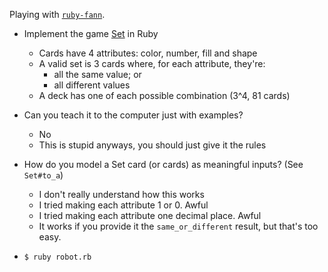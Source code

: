 Playing with [`ruby-fann`](https://github.com/tangledpath/ruby-fann).

- Implement the game [Set](http://www.setgame.com/) in Ruby
  - Cards have 4 attributes: color, number, fill and shape
  - A valid set is 3 cards where, for each attribute, they're:
    - all the same value; or
    - all different values
  - A deck has one of each possible combination (3^4, 81 cards)

- Can you teach it to the computer just with examples?
  - No
  - This is stupid anyways, you should just give it the rules

- How do you model a Set card (or cards) as meaningful inputs? (See `Set#to_a`)
  - I don't really understand how this works
  - I tried making each attribute 1 or 0. Awful
  - I tried making each attribute one decimal place. Awful
  - It works if you provide it the `same_or_different` result, but that's too easy.

- `$ ruby robot.rb`